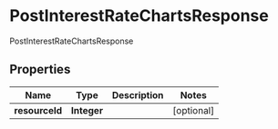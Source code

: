 

# PostInterestRateChartsResponse

PostInterestRateChartsResponse

## Properties

| Name | Type | Description | Notes |
|------------ | ------------- | ------------- | -------------|
|**resourceId** | **Integer** |  |  [optional] |



